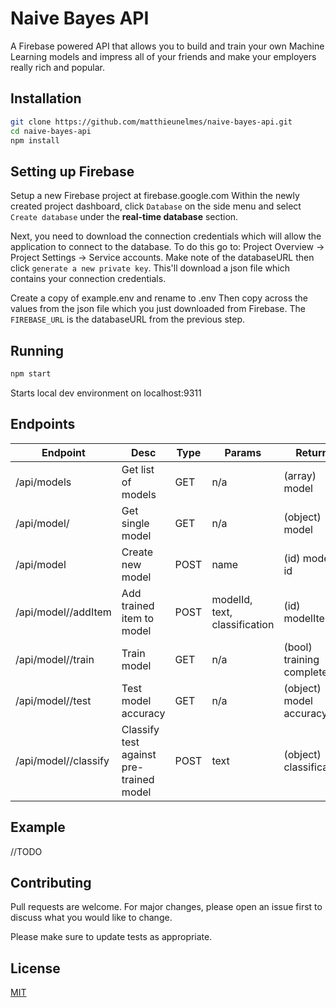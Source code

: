 # Naive Bayes API

A Firebase powered API that allows you to build and train your own Machine Learning models and impress all of your friends and make your employers really rich and popular.


## Installation

```bash
git clone https://github.com/matthieunelmes/naive-bayes-api.git
cd naive-bayes-api
npm install
```

## Setting up Firebase
Setup a new Firebase project at firebase.google.com 
Within the newly created project dashboard, click `Database` on the side menu and select `Create database` under the **real-time database** section.

Next, you need to download the connection credentials which will allow the application to connect to the database. To do this go to:
Project Overview -> Project Settings -> Service accounts. Make note of the databaseURL then click `generate a new private key`. This'll download a json file which contains your connection credentials.

Create a copy of example.env and rename to .env Then copy across the values from the json file which you just downloaded from Firebase. The `FIREBASE_URL` is the databaseURL from the previous step.


## Running

```bash
npm start
```
Starts local dev environment on localhost:9311

## Endpoints
| Endpoint  | Desc |Type | Params | Returns |
| ------------- | ------------- | ------------- | ------------- | ------------- |
| /api/models  | Get list of models |GET | n/a  | (array) model |
| /api/model/<model-id> | Get single model | GET | n/a | (object) model |
| /api/model | Create new model | POST | name | (id) model-id |
| /api/model/<model-id>/addItem | Add trained item to model | POST| modelId, text, classification| (id) modelItemId|
| /api/model/<model-id>/train| Train model | GET | n/a | (bool) training complete|
| /api/model/<model-id>/test | Test model accuracy | GET | n/a | (object) model accuracy |
| /api/model/<model-id>/classify | Classify test against pre-trained model |POST | text | (object) classification |

## Example
//TODO






## Contributing 
Pull requests are welcome. For major changes, please open an issue first to discuss what you would like to change.

Please make sure to update tests as appropriate.

## License
[MIT](https://choosealicense.com/licenses/mit/)